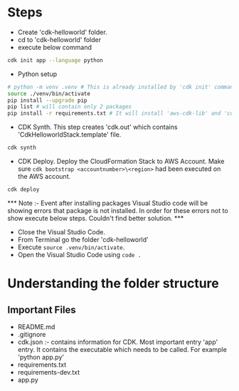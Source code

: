 # Steps
- Create 'cdk-helloworld' folder.
- cd to 'cdk-helloworld' folder
- execute below command
```sh
cdk init app --language python
```
- Python setup 
```sh
# python -m venv .venv # This is already installed by 'cdk init' command.
source ./venv/bin/activate
pip install --upgrade pip
pip list # will contain only 2 packages
pip install -r requirements.txt # It will install 'aws-cdk-lib' and 'constructs' and all required packages
```
- CDK Synth. This step creates 'cdk.out' which contains 'CdkHelloworldStack.template' file.
```sh
cdk synth
```
- CDK Deploy. Deploy the CloudFormation Stack to AWS Account. Make sure `cdk bootstrap <accountnumber>\<region>` had been executed on the AWS account.

```sh
cdk deploy
```


*** Note :- Event after installing packages Visual Studio code will be showing errors that package is not installed. In order for these errors not to show execute below steps. Couldn't find better solution. ***
- Close the Visual Studio Code.
- From Terminal go the folder 'cdk-helloworld'
- Execute `source .venv/bin/activate`.
- Open the Visual Studio Code using `code .`

# Understanding the folder structure
## Important Files
- README.md
- .gitignore
- cdk.json :- contains information for CDK. Most important entry 'app' entry. It contains the executable which needs to be called. For example 'python app.py'
- requirements.txt
- requirements-dev.txt
- app.py